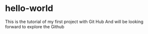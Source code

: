 # hello-world
This is the tutorial of my first project with Git Hub
And will be looking forward to explore the Github
